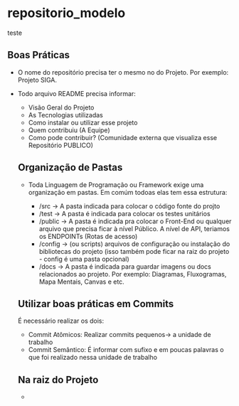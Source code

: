 # repositorio_modelo 
teste
## Boas Práticas
- O nome do repositório precisa ter o mesmo no do Projeto. Por exemplo: Projeto SIGA.
- Todo arquivo README precisa informar:
  - Visão Geral do Projeto
  - As Tecnologias utilizadas
  -  Como instalar ou utilizar esse projeto
  -  Quem contribuiu (A Equipe)
  -  Como pode contribuir? (Comunidade externa que visualiza esse Repositório PUBLICO)

  ## Organização de Pastas
  - Toda Linguagem de Programação ou Framework exige uma organização em pastas. Em comúm todoas elas tem essa estrutura:

    - /src -> A pasta indicada para colocar o código fonte do projto
    - /test -> A pasta é indicada para colocar os testes unitários
    - /public -> A pasta é indicada pra colocar o Front-End ou qualquer arquivo que precisa ficar à nível Público. A nível de API, teriamos os ENDPOINTs (Rotas de acesso)
    - /config -> (ou scripts) arquivos de configuração ou instalação do bibliotecas do projeto (isso também pode ficar na raiz do projeto - config é uma pasta opcional)
    - /docs -> A pasta é indicada para guardar imagens ou docs relacionados ao projeto. Por exemplo: Diagramas, Fluxogramas, Mapa Mentais, Canvas e etc.


  ## Utilizar boas práticas em Commits
  
  É necessário realizar os dois:

  - Commit Atômicos: Realizar commits pequenos-> a unidade de trabalho
  - Commit Semântico: É informar com sufixo e em poucas palavras o que foi realizado nessa unidade de trabalho


  ## Na raiz do Projeto

  - 

 

